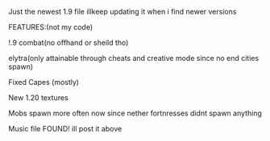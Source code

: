 Just the newest 1.9 file illkeep updating it when i find newer versions 

FEATURES:(not my code)

!.9 combat(no offhand or sheild tho)

elytra(only attainable through cheats and creative mode since no end cities spawn)

Fixed Capes (mostly)

New 1.20 textures 

Mobs spawn more often now since nether fortnresses didnt spawn anything

Music file FOUND! ill post it above
